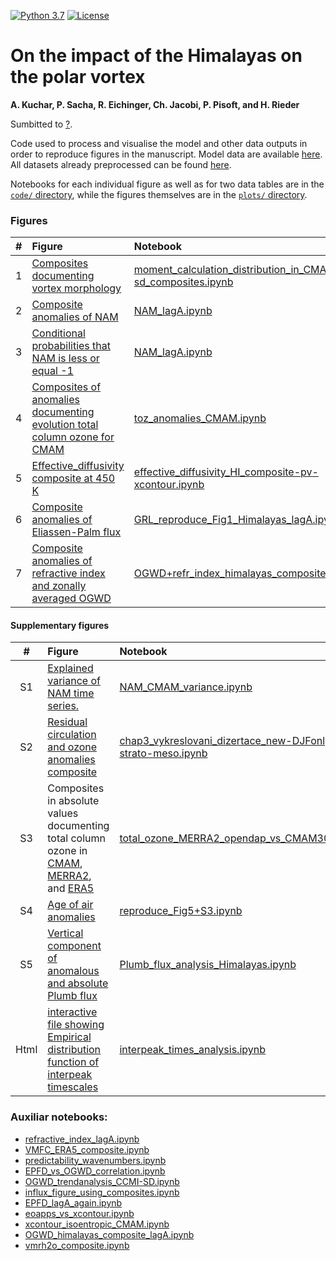 [![Python 3.7](https://img.shields.io/badge/python-3.6-blue.svg)](https://www.python.org/downloads/release/python-369/)
[![License](https://img.shields.io/badge/License-MIT-yellow.svg)](LICENSE)

# On the impact of the Himalayas on the polar vortex
**A. Kuchar, P. Sacha, R. Eichinger, Ch. Jacobi, P. Pisoft, and H. Rieder**

Sumbitted to [?](?).

Code used to process and visualise the model and other data outputs in order to reproduce figures in the manuscript.
Model data are available [here](http://climate-modelling.canada.ca/climatemodeldata/cmam/output/CMAM/CMAM30-SD/index.shtml). All datasets already preprocessed can be found [here](?).

Notebooks for each individual figure as well as for two data tables are in the [`code/` directory](code), while the figures themselves are in the [`plots/` directory](plots).

### Figures
|  #  | Figure                                                                                                                                                                                                    | Notebook                                                                              | Dependencies                                                                                                                                                             |
|:---:|:----------------------------------------------------------------------------------------------------------------------------------------------------------------------------------------------------------|:--------------------------------------------------------------------------------------|:-------------------------------------------------------------------------------------------------------------------------------------------------------------------------|
|  1 | [Composites documenting vortex morphology](plots/PVmoments_lagA_composite_20days_poster.pdf)                                                                              | [moment_calculation_distribution_in_CMAM30-sd_composites.ipynb](code/moment_calculation_distribution_in_CMAM30-sd_composites.ipynb)                       |                                                                                                                                       |
|  2 | [Composite anomalies of NAM](plots/NAM_lagA_composite_HIonly_FDR.pdf)                                                      | [NAM_lagA.ipynb](code/NAM_lagA.ipynb)                 |                                                                                                                           |
|  3 | [Conditional probabilities that NAM is less or equal -1](plots/NAM_lagA_probability_10hPa_CI.pdf)                | [NAM_lagA.ipynb](code/NAM_lagA.ipynb)|                                                                                              |
|  4 | [Composites of anomalies documenting evolution total column ozone for CMAM](plots/TO3_anomalies_lagA_FDR.pdf) | [toz_anomalies_CMAM.ipynb](code/toz_anomalies_CMAM.ipynb)                     |       [composite_example_ERA5.py](code/composite_example_ERA5.py)                                                                                                                     |
|  5 | [Effective_diffusivity composite at 450 K](plots/effective_diffusivity_HI-composite@450K_pv_FDR-xcontour.pdf)                                                                                      | [effective_diffusivity_HI_composite-pv-xcontour.ipynb](code/effective_diffusivity_HI_composite-pv-xcontour.ipynb)                           |                 [xcontour_isoentropic_CMAM-script.py](code/xcontour_isoentropic_CMAM-script.py)                                                                                                       |
|  6 | [Composite anomalies of Eliassen-Palm flux](plots/EPflux-analysis_Himalayas_anomalies_20days_zm_wEPFDsignificancetropopause_DJFonly_pvalue005_lags0357_FDR.pdf)                                               | [GRL_reproduce_Fig1_Himalayas_lagA.ipynb](code/GRL_reproduce_Fig1_Himalayas_lagA.ipynb)                     |                                                                        |
|  7 | [Composite anomalies of refractive index and zonally averaged OGWD](plots/OGWDzm+refr_lagA_composite_CI_daily.pdf)                                                  | [OGWD+refr_index_himalayas_composite_lagA.ipy](code/OGWD+refr_index_himalayas_composite_lagA.ipy)               |                                                                                                                           |


#### Supplementary figures
|  #  | Figure                                                                                                                                                                                                    | Notebook                                                                              | Dependencies                                                                                                                                                             |
|:---:|:----------------------------------------------------------------------------------------------------------------------------------------------------------------------------------------------------------|:--------------------------------------------------------------------------------------|:-------------------------------------------------------------------------------------------------------------------------------------------------------------------------|
|  S1 | [Explained variance of NAM time series.](plots/NAM_explained_variance.pdf)                                               | [NAM_CMAM_variance.ipynb](code/NAM_CMAM_variance.ipynb)                     | |
|  S2 | [Residual circulation and ozone anomalies composite](plots/vmro3+RC_percentages_all_20days_zm_wabsolutevaluesandtropopause_DJFonly_HIonly.pdf)                                               | [chap3_vykreslovani_dizertace_new-DJFonly-tropo-strato-meso.ipynb](code/chap3_vykreslovani_dizertace_new-DJFonly-tropo-strato-meso.ipynb)                     | |
| S3 | Composites in absolute values documenting total column ozone in [CMAM](plots/TO3_CMAM30-SD_himalayas_composite_verif_fig.pdf), [MERRA2](plots/TO3_MERRA2_himalayas_composite_verif_fig.pdf), and [ERA5](plots/TO3_ERA5_himalayas_composite_verif_fig.pdf)                                                                             | [total_ozone_MERRA2_opendap_vs_CMAM30SD.ipynb](code/rtotal_ozone_MERRA2_opendap_vs_CMAM30SD.ipynb)                       |                                          [composite_example_ERA5.py](code/composite_example_ERA5.py)                                                                                          |
|  S4 | [Age of air anomalies](plots/stmeanage@7000Pa_anomalies_allwclim_20days_PlateCarree_DJFonly+HIonly.pdf)                                                                              | [reproduce_Fig5+S3.ipynb](code/reproduce_Fig5+S3.ipynb)                       |                                                                                                                                    |
|  S5 | [Vertical component of anomalous and absolute Plumb flux](plots/Fz_plumb_anomalies_all_20days_lag0_only70hPa.pdf)                                                                              | [Plumb_flux_analysis_Himalayas.ipynb](code/Plumb_flux_analysis_Himalayas.ipynb)                       |   [?](code/?.ipynb)                                                                                                                                 |
|  Html | [interactive file showing Empirical distribution function of interpeak timescales](plots/ecdf_interpeak_times.html)                                                                              | [interpeak_times_analysis.ipynb](code/interpeak_times_analysis.ipynb)                       |                                                                                                                                    |
                                                  



    
    
### Auxiliar notebooks:
- [refractive_index_lagA.ipynb](code/refractive_index_lagA.ipynb)
- [VMFC_ERA5_composite.ipynb](code/VMFC_ERA5_composite.ipynb)
- [predictability_wavenumbers.ipynb](code/predictability_wavenumbers.ipynb)
- [EPFD_vs_OGWD_correlation.ipynb](code/EPFD_vs_OGWD_correlation.ipynb)
- [OGWD_trendanalysis_CCMI-SD.ipynb](code/OGWD_trendanalysis_CCMI-SD.ipynb)
- [influx_figure_using_composites.ipynb](code/influx_figure_using_composites.ipynb)
- [EPFD_lagA_again.ipynb](code/EPFD_lagA_again.ipynb)
- [eoapps_vs_xcontour.ipynb](code/geoapps_vs_xcontour.ipynb)
- [xcontour_isoentropic_CMAM.ipynb](code/xcontour_isoentropic_CMAM.ipynb)
- [OGWD_himalayas_composite_lagA.ipynb](code/OGWD_himalayas_composite_lagA.ipynb)
- [vmrh2o_composite.ipynb](code/vmrh2o_composite.ipynb)
